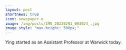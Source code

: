 ```yaml
---
layout: post
shortnews: true
icon: newspaper-o
image: /img/posts/IMG_20220201_093024_.jpg
image_style: "max-height: 500px;"
---
```


Ying started as an Assistant Professor at Warwick today.

